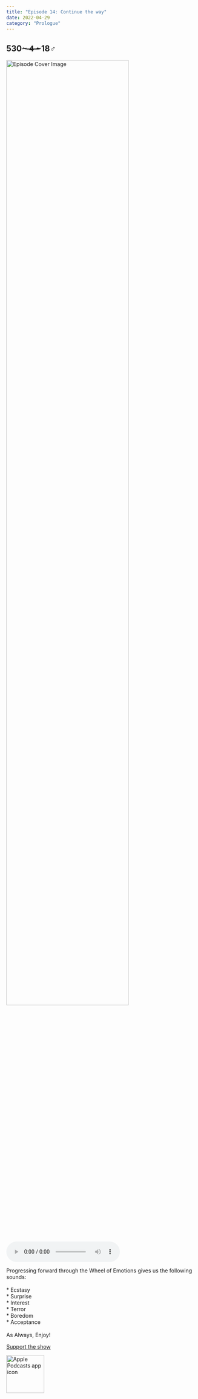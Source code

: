 ```yaml
---
title: "Episode 14: Continue the way"
date: 2022-04-29
category: "Prologue"
---
```

## 530~ ̶4̶ ̶~18♂
<img src="https://artwork.captivate.fm/1fc3a9d2-8ea8-4a2e-afab-6d058c92bd72/60854458c4d1acdf4e1c2f79c4137142.jpg" alt="Episode Cover Image" width=80%/>
<audio controls>
  <source src="https://podcasts.captivate.fm/media/3a13ad48-6609-44a7-b2e2-b16864f4cc8f/10529635-episode-14-continue-the-way.mp3" type="audio/mpeg">
  Your browser does not support the audio element.
</audio>

<p>Progressing forward through the Wheel of Emotions gives us the following sounds:<br/><br/>* Ecstasy<br/>* Surprise<br/>* Interest<br/>* Terror<br/>* Boredom<br/>* Acceptance<br/><br/>As Always, Enjoy!</p><a rel="payment" href="https://www.paypal.com/donate/?hosted_button_id=WX3GRUK5BHJLS">Support the show</a>

<a href="https://podcasts.apple.com/us/podcast/living-room-music/id1608791560?tscg=30200&itsct=podcast_box_appicon&ls=1&mttnsubad=1608791560" style="display: inline-block;"><img src="https://toolbox.marketingtools.apple.com/api/v2/badges/app-icon-podcasts/standard/en-us" alt="Apple Podcasts app icon" style="width: 100px; height: 100px; vertical-align: middle; object-fit: contain;" /></a>
    